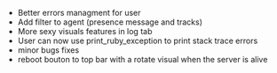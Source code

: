 * Better errors managment for user
* Add filter to agent (presence message and tracks)
* More sexy visuals features in log tab
* User can now use print_ruby_exception to print stack trace errors
* minor bugs fixes
* reboot bouton to top bar with a rotate visual when the server is alive